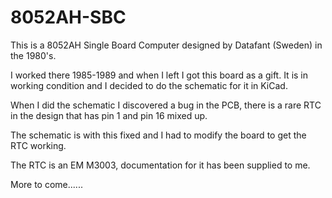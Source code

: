 # 8052AH-SBC
This is a 8052AH Single Board Computer designed by Datafant (Sweden) in the 1980's.

I worked there 1985-1989 and when I left I got this board as a gift. It is in working condition and I decided to do the schematic for it in KiCad. 

When I did the schematic I discovered a bug in the PCB, there is a rare RTC in the design that has pin 1 and pin 16 mixed up.

The schematic is with this fixed and I had to modify the board to get the RTC working.

The RTC is an EM M3003, documentation for it has been supplied to me.

More to come......
